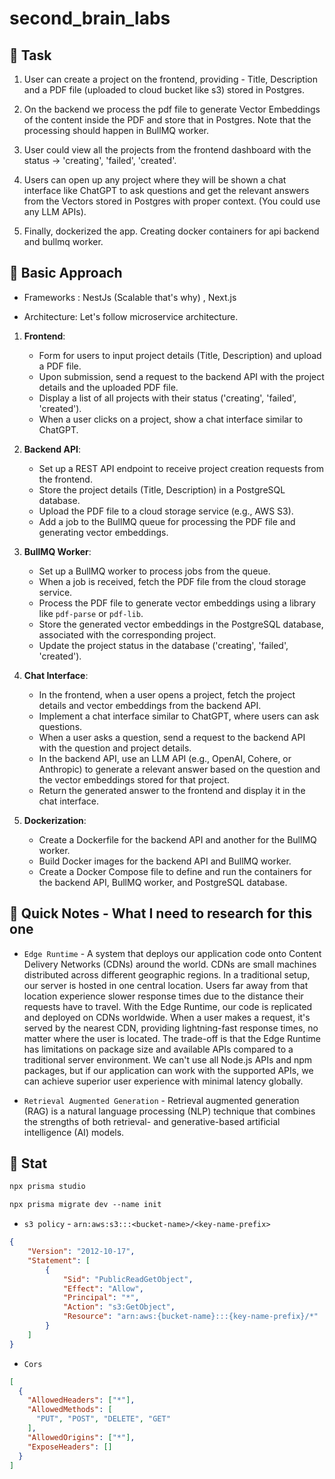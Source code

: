 # second_brain_labs

## 🔗 Task 

1. User can create a project on the frontend, providing - Title, Description and a PDF file (uploaded to cloud bucket like s3) stored in Postgres.

2. On the backend we process the pdf file to generate Vector Embeddings of the content inside the PDF and store that in Postgres. Note that the processing should happen in BullMQ worker.

3. User could view all the projects from the frontend dashboard with the status -> 'creating', 'failed', 'created'.

4. Users can open up any project where they will be shown a chat interface like ChatGPT to ask questions and get the relevant answers from the Vectors stored in Postgres with proper context. (You could use any LLM APIs).

5. Finally, dockerized the app. Creating docker containers for api backend and bullmq worker.

## 🔗 Basic Approach 

- Frameworks : NestJs (Scalable that's why) , Next.js 

- Architecture: Let's follow microservice architecture.

1. **Frontend**:
    - Form for users to input project details (Title, Description) and upload a PDF file.
    - Upon submission, send a request to the backend API with the project details and the uploaded PDF file.
    - Display a list of all projects with their status ('creating', 'failed', 'created').
    - When a user clicks on a project, show a chat interface similar to ChatGPT.

2. **Backend API**:
    - Set up a REST API endpoint to receive project creation requests from the frontend.
    - Store the project details (Title, Description) in a PostgreSQL database.
    - Upload the PDF file to a cloud storage service (e.g., AWS S3).
    - Add a job to the BullMQ queue for processing the PDF file and generating vector embeddings.

3. **BullMQ Worker**:
    - Set up a BullMQ worker to process jobs from the queue.
    - When a job is received, fetch the PDF file from the cloud storage service.
    - Process the PDF file to generate vector embeddings using a library like `pdf-parse` or `pdf-lib`.
    - Store the generated vector embeddings in the PostgreSQL database, associated with the corresponding project.
    - Update the project status in the database ('creating', 'failed', 'created').

4. **Chat Interface**:
    - In the frontend, when a user opens a project, fetch the project details and vector embeddings from the backend API.
    - Implement a chat interface similar to ChatGPT, where users can ask questions.
    - When a user asks a question, send a request to the backend API with the question and project details.
    - In the backend API, use an LLM API (e.g., OpenAI, Cohere, or Anthropic) to generate a relevant answer based on the question and the vector embeddings stored for that project.
    - Return the generated answer to the frontend and display it in the chat interface.

5. **Dockerization**:
    - Create a Dockerfile for the backend API and another for the BullMQ worker.
    - Build Docker images for the backend API and BullMQ worker.
    - Create a Docker Compose file to define and run the containers for the backend API, BullMQ worker, and PostgreSQL database.

## 🔗 Quick Notes - What I need to research for this one

- `Edge Runtime` - A system that deploys our application code onto Content Delivery Networks (CDNs) around the world. CDNs are small machines distributed across different geographic regions. In a traditional setup, our server is hosted in one central location. Users far away from that location experience slower response times due to the distance their requests have to travel. With the Edge Runtime, our code is replicated and deployed on CDNs worldwide. When a user makes a request, it's served by the nearest CDN, providing lightning-fast response times, no matter where the user is located. The trade-off is that the Edge Runtime has limitations on package size and available APIs compared to a traditional server environment. We can't use all Node.js APIs and npm packages, but if our application can work with the supported APIs, we can achieve superior user experience with minimal latency globally.
  
- `Retrieval Augmented Generation` - Retrieval augmented generation (RAG) is a natural language processing (NLP) technique that combines the strengths of both retrieval- and generative-based artificial intelligence (AI) models.

## 🔗 Stat
```md
npx prisma studio

npx prisma migrate dev --name init
```
- `s3 policy` - `arn:aws:s3:::<bucket-name>/<key-name-prefix>`
```json
{
    "Version": "2012-10-17",
    "Statement": [
        {
            "Sid": "PublicReadGetObject",
            "Effect": "Allow",
            "Principal": "*",
            "Action": "s3:GetObject",
            "Resource": "arn:aws:{bucket-name}:::{key-name-prefix}/*"
        }
    ]
}
```
- `Cors`
```json
[
  {
    "AllowedHeaders": ["*"],
    "AllowedMethods": [
      "PUT", "POST", "DELETE", "GET"
    ],
    "AllowedOrigins": ["*"],
    "ExposeHeaders": []
  }
]
```